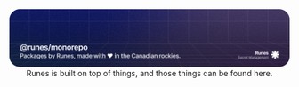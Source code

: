 <img src="./.github/assets/project-banner.png">
<div align="center">Runes is built on top of things, and those things can be found here.</div>
